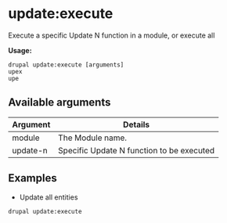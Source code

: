 # update:execute
Execute a specific Update N function in a module, or execute all

**Usage:**
```
drupal update:execute [arguments]
upex
upe
```

## Available arguments
Argument | Details
---------|-------------
module | The Module name.
update-n | Specific Update N function to be executed

## Examples
* Update all entities
```
drupal update:execute
```
